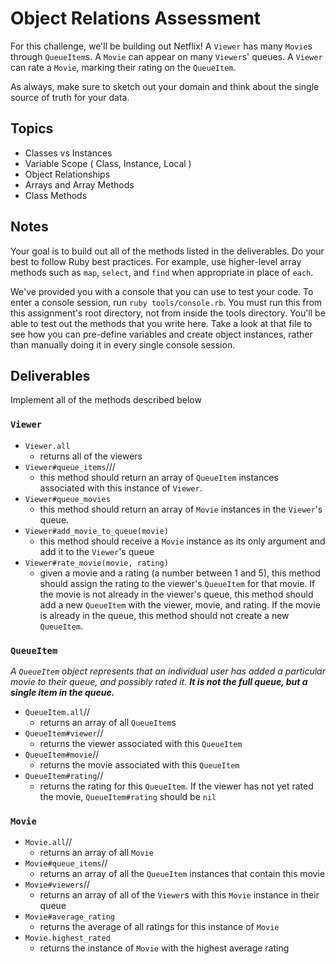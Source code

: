 # Object Relations Assessment

For this challenge, we'll be building out Netflix! A `Viewer` has many `Movie`s through `QueueItem`s. A `Movie` can appear on many `Viewer`s' queues. A `Viewer` can rate a `Movie`, marking their rating on the `QueueItem`.

As always, make sure to sketch out your domain and think about the single source of truth for your data.

## Topics

- Classes vs Instances
- Variable Scope ( Class, Instance, Local )
- Object Relationships
- Arrays and Array Methods
- Class Methods

## Notes

Your goal is to build out all of the methods listed in the deliverables. Do your best to follow Ruby best practices. For example, use higher-level array methods such as `map`, `select`, and `find` when appropriate in place of `each`.

We've provided you with a console that you can use to test your code. To enter a console session, run `ruby tools/console.rb`. You must run this from this assignment's root directory, not from inside the tools directory. You'll be able to test out the methods that you write here. Take a look at that file to see how you can pre-define variables and create object instances, rather than manually doing it in every single console session.

## Deliverables

Implement all of the methods described below

### `Viewer`

+ `Viewer.all`
  + returns all of the viewers
+ `Viewer#queue_items`///
  + this method should return an array of `QueueItem` instances associated with this instance of `Viewer`.
+ `Viewer#queue_movies`
  + this method should return an array of `Movie` instances in the `Viewer`'s queue.
+ `Viewer#add_movie_to_queue(movie)`
  + this method should receive a `Movie` instance as its only argument and add it to the `Viewer`'s queue
+ `Viewer#rate_movie(movie, rating)`
  + given a movie and a rating (a number between 1 and 5), this method should assign the rating to the viewer's `QueueItem` for that movie. If the movie is not already in the viewer's queue, this method should add a new `QueueItem` with the viewer, movie, and rating. If the movie is already in the queue, this method should not create a new `QueueItem`.

### `QueueItem`

_A `QueueItem` object represents that an individual user has added a particular movie to their queue, and possibly rated it. **It is not the full queue, but a single item in the queue.**_

+ `QueueItem.all`//
  + returns an array of all `QueueItem`s
+ `QueueItem#viewer`//
  + returns the viewer associated with this `QueueItem`
+ `QueueItem#movie`//
  + returns the movie associated with this `QueueItem`
+ `QueueItem#rating`//
  + returns the rating for this `QueueItem`. If the viewer has not yet rated the movie, `QueueItem#rating` should be `nil`

### `Movie`

+ `Movie.all`//
  + returns an array of all `Movie`
+ `Movie#queue_items`//
  + returns an array of all the `QueueItem` instances that contain this movie
+ `Movie#viewers`//
  + returns an array of all of the `Viewer`s with this `Movie` instance in their queue
+ `Movie#average_rating`
  + returns the average of all ratings for this instance of `Movie`
+ `Movie.highest_rated`
  + returns the instance of `Movie` with the highest average rating
